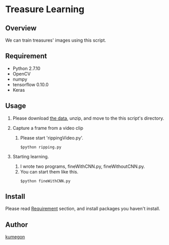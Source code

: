 Treasure Learning
====

## Overview
We can train treasures' images using this script.

##

## <a name ="req"> Requirement</a>
* Python 2.7.10
* OpenCV
* numpy
* tensorflow 0.10.0
* Keras

## Usage
1. Please download [the data](https://drive.google.com/open?id=0BwGWkWRitjNiQ01LazBUeU1TMWs), unzip, and move to the this script's directory.

2. Capture a frame from a video clip
    1. Please start 'rippingVideo.py'.
        ```
        $python ripping.py
        ```

3. Starting learning.
    1. I wrote two programs, fineWithCNN.py, fineWithoutCNN.py.
    2. You can start them like this.
        ```
        $python fineWithCNN.py
        ```


## Install
Please read [Requirement](#req) section, and install packages you haven't install.


## Author

[kumegon](https://github.com/kumegon)
